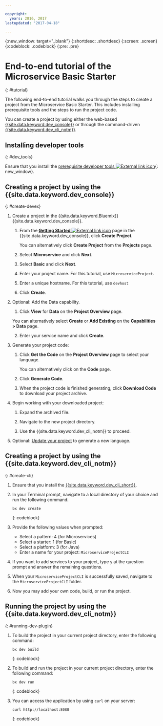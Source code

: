 ```yaml
---

copyright:
  years: 2016, 2017
lastupdated: "2017-04-18"

---
```

{:new_window: target="_blank"}
{:shortdesc: .shortdesc}
{:screen: .screen}
{:codeblock: .codeblock}
{:pre: .pre}

# End-to-end tutorial of the Microservice Basic Starter
{: #tutorial}

The following end-to-end tutorial walks you through the steps to create a project from the Microservice Basic Starter. This includes installing prerequisite tools and the steps to run the project code.

You can create a project by using either the web-based [{{site.data.keyword.dev_console}}](#create-devex) or through the command-driven [{{site.data.keyword.dev_cli_notm}}](#create-cli).

## Installing developer tools
{: #dev_tools}

Ensure that you install the [prerequisite developer tools ![External link icon](../icons/launch-glyph.svg "External link icon")](get_code.html#prereq-dev-tools){: new_window}.


## Creating a project by using the {{site.data.keyword.dev_console}}
{: #create-devex}

1. Create a project in the {{site.data.keyword.Bluemix}} {{site.data.keyword.dev_console}}.

	1. From the [**Getting Started** ![External link icon](../icons/launch-glyph.svg "External link icon")](https://console.ng.bluemix.net/developer/getting-started/) page in the {{site.data.keyword.dev_console}}, click **Create Project**.

		You can alternatively click **Create Project** from the **Projects** page.

	2. Select **Microservice** and click **Next**.

	3. Select **Basic** and click **Next**.

	4. Enter your project name. For this tutorial, use `MicroserviceProject`.   

	5. Enter a unique hostname. For this tutorial, use `devhost` 
   
	6. Click **Create**.

2. Optional: Add the Data capability.

	1. Click **View** for **Data** on the **Project Overview** page.

      You can alternatively select **Create** or **Add Existing** on the **Capabilities > Data** page.

   2. Enter your service name and click **Create**.

3. Generate your project code:

	1. Click **Get the Code** on the **Project Overview** page to select your language.
   
		You can alternatively click on the **Code** page.
      
	2. Click **Generate Code**.
   
	3. When the project code is finished generating, click **Download Code** to download your project archive.

4. Begin working with your downloaded project:

	1. Expand the archived file.
	
	2. Navigate to the new project directory.
	
	3. Use the {{site.data.keyword.dev_cli_notm}} to proceed.

5. Optional: [Update your project](project_overview_page.html#update_language) to generate a new language.


## Creating a project by using the {{site.data.keyword.dev_cli_notm}}
{: #create-cli}

1. Ensure that you install the [{{site.data.keyword.dev_cli_short}}](dev_cli.html).

2. In your Terminal prompt, navigate to a local directory of your choice and run the following command.
  
	```
	bx dev create
	```
	{: codeblock}

3. Provide the following values when prompted:

	* Select a pattern: 4 (for Microservices)
	* Select a starter: 1 (for Basic)
	* Select a platform: 3 (for Java)
	* Enter a name for your project: `MicroserviceProjectCLI`

4. If you want to add services to your project, type `y` at the question prompt and answer the remaining questions.

5. When your `MicroserviceProjectCLI` is successfully saved, navigate to the `MicroserviceProjectCLI` folder.

6. Now you may add your own code, build, or run the project.
 
 
## Running the project by using the {{site.data.keyword.dev_cli_notm}}
{: #running-dev-plugin}

1. To build the project in your current project directory, enter the following command:

	```
	bx dev build
	```     
	{: codeblock}

2. To build and run the project in your current project directory, enter the following command:

	```
	bx dev run
	```
	{: codeblock}	

3. You can access the application by using `curl` on your server:

	```
	curl http://localhost:8080	
	```
	{: codeblock}
